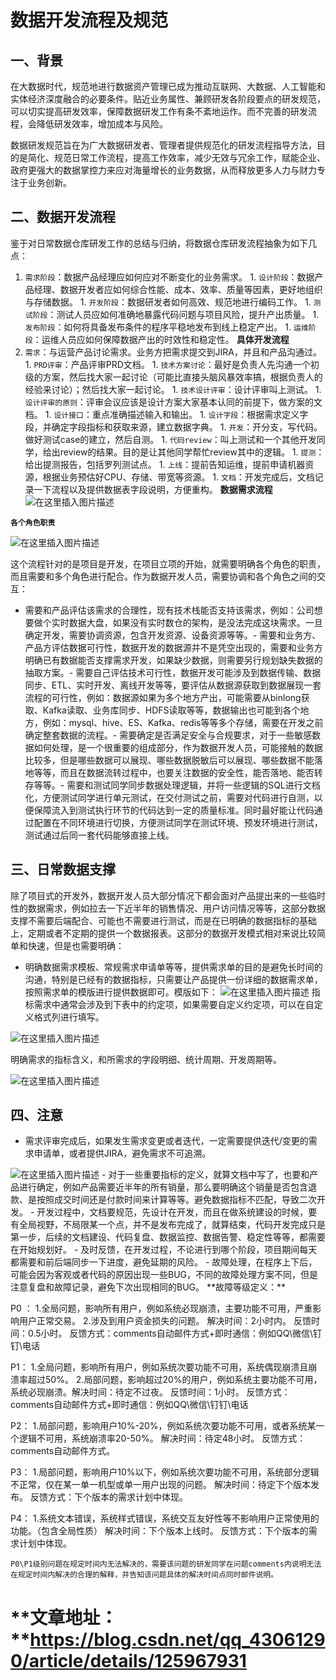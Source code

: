 # 数据开发流程及规范
## 一、背景

在大数据时代，规范地进行数据资产管理已成为推动互联网、大数据、人工智能和实体经济深度融合的必要条件。贴近业务属性、兼顾研发各阶段要点的研发规范，可以切实提高研发效率，保障数据研发工作有条不紊地运作。而不完善的研发流程，会降低研发效率，增加成本与风险。

数据研发规范旨在为广大数据研发者、管理者提供规范化的研发流程指导方法，目的是简化、规范日常工作流程，提高工作效率，减少无效与冗余工作，赋能企业、政府更强大的数据掌控力来应对海量增长的业务数据，从而释放更多人力与财力专注于业务创新。

## 二、数据开发流程

鉴于对日常数据仓库研发工作的总结与归纳，将数据仓库研发流程抽象为如下几点：
1.  `需求阶段`：数据产品经理应如何应对不断变化的业务需求。 1.  `设计阶段`：数据产品经理、数据开发者应如何综合性能、成本、效率、质量等因素，更好地组织与存储数据。 1.  `开发阶段`：数据研发者如何高效、规范地进行编码工作。 1.  `测试阶段`：测试人员应如何准确地暴露代码问题与项目风险，提升产出质量。 1.  `发布阶段`：如何将具备发布条件的程序平稳地发布到线上稳定产出。 1.  `运维阶段`：运维人员应如何保障数据产出的时效性和稳定性。 
**具体开发流程**
1.  `需求`：与运营产品讨论需求。业务方把需求提交到JIRA，并且和产品沟通过。 1.  `PRD评审`：产品评审PRD文档。 1.  `技术方案讨论`：最好是负责人先沟通一个初级的方案，然后找大家一起讨论（可能比直接头脑风暴效率搞，根据负责人的经验来讨论）；然后找大家一起讨论。 1.  `技术设计评审`：设计评审叫上测试。 1.  `设计评审的原则`：评审会议应该是设计方案大家基本认同的前提下，做方案的文档。 1.  `设计接口`：重点准确描述输入和输出。 1.  `设计字段`：根据需求定义字段，并确定字段指标和获取来源，建立数据字典。 1.  `开发`：开分支，写代码。做好测试case的建立，然后自测。 1.  `代码review`：叫上测试和一个其他开发同学，给出review的结果。目的是让其他同学帮忙review其中的逻辑。 1.  `提测`：给出提测报告，包括罗列测试点。 1.  `上线`：提前告知运维，提前申请机器资源，根据业务预估好CPU、存储、带宽等资源。 1.  `文档`：开发完成后，文档记录一下流程以及提供数据表字段说明，方便重构。 
**数据需求流程** <img src="https://img-blog.csdnimg.cn/bcb3b0a0e7cd4d84bda9e12eda58245e.png" alt="在这里插入图片描述"/>

**`各个角色职责`**

<img src="https://img-blog.csdnimg.cn/567c874967c84eb1bcb3e13185e1020a.png" alt="在这里插入图片描述"/>

这个流程针对的是项目是开发，在项目立项的开始，就需要明确各个角色的职责，而且需要和多个角色进行配合。作为数据开发人员，需要协调和各个角色之间的交互：
- 需要和产品评估该需求的合理性，现有技术栈能否支持该需求，例如：公司想要做个实时数据大盘，如果没有实时数仓的架构，是没法完成这块需求。一旦确定开发，需要协调资源，包含开发资源、设备资源等等。- 需要和业务方、产品方评估数据可行性，数据开发的数据源并不是凭空出现的，需要和业务方明确已有数据能否支撑需求开发，如果缺少数据，则需要另行规划缺失数据的抽取方案。- 需要自己评估技术可行性，数据开发可能涉及到数据传输、数据同步、ETL、实时开发、离线开发等等，要评估从数据源获取到数据展现一套流程的可行性，例如：数据源如果为多个地方产出，可能需要从binlong获取、Kafka读取、业务库同步、HDFS读取等等，数据输出也可能到各个地方，例如：mysql、hive、ES、Kafka、redis等等多个存储，需要在开发之前确定整套数据的流程。- 需要确定是否满足安全与合规要求，对于一些敏感数据如何处理，是一个很重要的组成部分，作为数据开发人员，可能接触的数据比较多，但是哪些数据可以展现、哪些数据脱敏后可以展现、哪些数据不能落地等等，而且在数据流转过程中，也要关注数据的安全性，能否落地、能否转存等等。- 需要和测试同学同步数据处理逻辑，并将一些逻辑的SQL进行文档化，方便测试同学进行单元测试，在交付测试之前，需要对代码进行自测，以便保障流入到测试执行环节的代码达到一定的质量标准。同时最好能让代码通过配置在不同环境进行切换，方便测试同学在测试环境、预发环境进行测试，测试通过后同一套代码能够直接上线。
## 三、日常数据支撑

除了项目式的开发外，数据开发人员大部分情况下都会面对产品提出来的一些临时性的数据需求，例如拉去一下近半年的销售情况、用户访问情况等等，这部分数据支撑不需要后端配合、可能也不需要进行测试，而是在已明确的数据指标的基础上，定期或者不定期的提供一个数据报表。这部分的数据开发模式相对来说比较简单和快速，但是也需要明确：
- 明确数据需求模板、常规需求申请单等等，提供需求单的目的是避免长时间的沟通，特别是已经有的数据指标，只需要让产品提供一份详细的数据需求单，按照需求单的模版进行提供数据即可。模版如下： <img src="https://img-blog.csdnimg.cn/770706dee48c407aa38d749c1fea7f9f.png" alt="在这里插入图片描述"/>
指标需求中通常会涉及到下表中的约定项，如果需要自定义约定项，可以在自定义格式列进行填写。

<img src="https://img-blog.csdnimg.cn/a889eaadf27c4b7d9f1d676bdb571c84.png" alt="在这里插入图片描述"/>

明确需求的指标含义，和所需求的字段明细、统计周期、开发周期等。

<img src="https://img-blog.csdnimg.cn/ddfcdf7ab43b4bfdb2b46fa74d271ed7.png" alt="在这里插入图片描述"/>

## 四、注意
- 需求评审完成后，如果发生需求变更或者迭代，一定需要提供迭代/变更的需求申请单，或者提供JIRA，避免需求不可追溯。
<img src="https://img-blog.csdnimg.cn/72f76fb237854ac3b280a634bd0ffe4d.png" alt="在这里插入图片描述"/>
-  对于一些重要指标的定义，就算文档中写了，也要和产品进行确定，例如产品需要近半年的所有销量，那么要明确这个销量是否包含退款、是按照成交时间还是付款时间来计算等等。避免数据指标不匹配，导致二次开发。 -  开发过程中，文档要规范，先设计在开发，而且在做系统建设的时候，要有全局视野，不局限某一个点，并不是发布完成了，就算结束，代码开发完成只是第一步，后续的文档建设、代码复盘、数据监控、数据告警、稳定性等等，都需要在开始规划好。 -  及时反馈，在开发过程，不论进行到哪个阶段，项目期间每天都需要和前后端同步一下进度，避免延期的风险。 -  故障处理，在程序上下后，可能会因为客观或者代码的原因出现一些BUG，不同的故障处理方案不同，但是注意复盘和故障记录，避免下次出现相同的BUG。 
**故障等级定义：**

>  
 P0 ： 1.全局问题，影响所有用户，例如系统必现崩溃，主要功能不可用，严重影响用户正常交易。 2.涉及到用户资金损失的问题。 解决时间：2小时内。 反馈时间：0.5小时。 反馈方式：comments自动邮件方式+即时通信：例如QQ\微信\钉钉\电话 


>  
 P1： 1.全局问题，影响所有用户，例如系统次要功能不可用，系统偶现崩溃且崩溃率超过50%。 2.局部问题，影响超过20%的用户，例如系统主要功能不可用，系统必现崩溃。解决时间：待定不过夜。 反馈时间：1小时。 反馈方式：comments自动邮件方式+即时通信：例如QQ\微信\钉钉\电话 


>  
 P2： 1.局部问题，影响用户10%-20%，例如系统次要功能不可用，或者系统某一个逻辑不可用，系统崩溃率20-50%。 解决时间：待定48小时。 反馈方式：comments自动邮件方式。 


>  
 P3： 1.局部问题，影响用户10%以下，例如系统次要功能不可用，系统部分逻辑不正常，仅在某一单一机型或单一用户出现的问题。 解决时间：待定下个版本发布。 反馈方式：下个版本的需求计划中体现。 


>  
 P4： 1.系统文本错误，系统样式错误，系统交互友好性等不影响用户正常使用的功能。（包含全局性质） 解决时间：下个版本上线时。 反馈方式：下个版本的需求计划中体现。 


`P0\P1级别问题在规定时间内无法解决的，需要该问题的研发同学在问题comments内说明无法在规定时间内解决的合理的解释，并告知该问题具体的解决时间点同时邮件说明。`
# **文章地址： **https://blog.csdn.net/qq_43061290/article/details/125967931